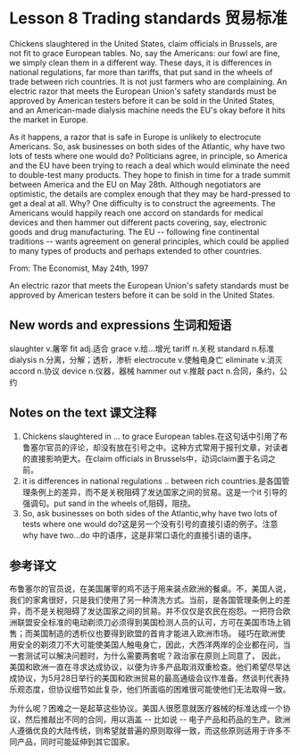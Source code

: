 # Lesson 8 Trading standards 贸易标准
Chickens slaughtered in the United States, claim officials in Brussels, are not fit to grace European tables. No, say the Americans: our fowl are fine, we simply clean them in a different way. These days, it is differences in national regulations, far more than tariffs, that put sand in the wheels of trade between rich countries. It is not just farmers who are complaining. An electric razor that meets the European Union's safety standards must be approved by American testers before it can be sold in the United States, and an American-made dialysis machine needs the EU's okay before it hits the market in Europe.

As it happens, a razor that is safe in Europe is unlikely to electrocute Americans. So, ask businesses on both sides of the Atlantic, why have two lots of tests where one would do? Politicians agree, in principle, so America and the EU have been trying to reach a deal which would eliminate the need to double-test many products. They hope to finish in time for a trade summit between America and the EU on May 28th. Although negotiators are optimistic, the details are complex enough that they may be hard-pressed to get a deal at all. Why? One difficulty is to construct the agreements. The Americans would happily reach one accord on standards for medical devices and then hammer out different pacts covering, say, electronic goods and drug manufacturing. The EU -- following fine continental traditions -- wants agreement on general principles, which could be applied to many types of products and perhaps extended to other countries.

From: The Economist, May 24th, 1997
	
	
An electric razor that meets the European Union's safety standards must be approved by American testers before it can be sold in the United States.

## New words and expressions 生词和短语

slaughter v.屠宰
fit adj.适合
grace v.给...增光
tariff n.关税
standard n.标准
dialysis n.分离，分解；透析，渗析
electrocute v.使触电身亡
eliminate v.消灭
accord n.协议
device n.仪器，器械
hammer out v.推敲
pact n.合同，条约，公约

## Notes on the text 课文注释

1. Chickens slaughtered in ... to grace European tables.在这句话中引用了布鲁塞尔官员的评论，却没有放在引号之中。这种方式常用于报刊文章，对读者的直接影响更大。在claim officials in Brussels中，动词claim置于名词之前。
2. it is differences in national regulations .. between rich countries.是各国管理条例上的差异，而不是关税阻碍了发达国家之间的贸易。这是一个it 引导的强调句。put sand in the wheels of,阻碍，阻挠。
3. So, ask businesses on both sides of the Atlantic,why have two lots of tests where one would do?这是另一个没有引号的直接引语的例子。注意why have two...do 中的语序，这是非常口语化的直接引语的语序。

## 参考译文

布鲁塞尔的官员说，在美国屠宰的鸡不适于用来装点欧洲的餐桌。不，美国人说，我们的家禽很好，只是我们使用了另一种清洗方式。当前，是各国管理条例上的差异，而不是关税阻碍了发达国家之间的贸易。并不仅仅是农民在抱怨。一把符合欧洲联盟安全标准的电动剃须刀必须得到美国检测人员的认可，方可在美国市场上销售；而美国制造的透析仪也要得到欧盟的首肯才能进入欧洲市场。 碰巧在欧洲使用安全的剃须刀不大可能使美国人触电身亡，因此，大西洋两岸的企业都在问，当一套测试可以解决问题时，为什么需要两套呢？政治家在原则上同意了， 因此，美国和欧洲一直在寻求达成协议，以便为许多产品取消双重检查。他们希望尽早达成协议，为5月28日举行的美国和欧洲贸易的最高通级会议作准备。然谈判代表持乐观态度，但协议细节如此复杂，他们所面临的困难很可能使他们无法取得一致。

为什么呢？困难之一是起草这些协议。美国人很愿意就医疗器械的标准达成一个协议，然后推敲出不同的合同，用以涵盖 -- 比如说 -- 电子产品和药品的生产。欧洲人遵循优良的大陆传统，则希望就普遍的原则取得一致，而这些原则适用于许多不同产品，同时可能延伸到其它国家。
